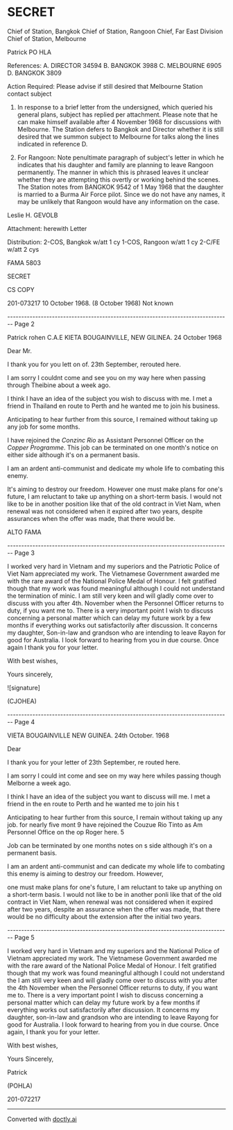 # SECRET

Chief of Station, Bangkok
Chief of Station, Rangoon
Chief, Far East Division
Chief of Station, Melbourne

Patrick PO HLA

References: A. DIRECTOR 34594
B. BANGKOK 3988
C. MELBOURNE 6905
D. BANGKOK 3809

Action Required: Please advise if still desired that Melbourne Station contact subject

1. In response to a brief letter from the undersigned, which queried his general plans, subject has replied per attachment. Please note that he can make himself available after 4 November 1968 for discussions with Melbourne. The Station defers to Bangkok and Director whether it is still desired that we summon subject to Melbourne for talks along the lines indicated in reference D.

2. For Rangoon: Note penultimate paragraph of subject's letter in which he indicates that his daughter and family are planning to leave Rangoon permanently. The manner in which this is phrased leaves it unclear whether they are attempting this overtly or working behind the scenes. The Station notes from BANGKOK 9542 of 1 May 1968 that the daughter is married to a Burma Air Force pilot. Since we do not have any names, it may be unlikely that Rangoon would have any information on the case.

Leslie H. GEVOLB

Attachment: herewith Letter

Distribution:
2-COS, Bangkok w/att 1 cy
1-COS, Rangoon w/att 1 cy
2-C/FE w/att 2 cys

FAMA 5803

SECRET

CS COPY

201-073217
10 October 1968.
(8 October 1968)
Not known


-------------------------------------------------------------------------------- Page 2

Patrick rohen
C.A.E
KIETA
BOUGAINVILLE,
NEW GILINEA.
24 October 1968

Dear Mr.

I thank you for you lett on of. 23th September, rerouted here.

I am sorry I couldnt come and see you on my way here when passing through Theibine about a week ago.

I think I have an idea of the subject you wish to discuss with me. I met a friend in Thailand en route to Perth and he wanted me to join his business.

Anticipating to hear further from this source, I remained without taking up any job for some months.

I have rejoined the *Conzinc Rio* as Assistant Personnel Officer on the *Copper Programme*. This job can be terminated on one month's notice on either side although it's on a permanent basis.

I am an ardent anti-communist and dedicate my whole life to combating this enemy.

It's aiming to destroy our freedom. However one must make plans for one's future, I am reluctant to take up anything on a short-term basis. I would not like to be in another position like that of the old contract in Viet Nam, when renewal was not considered when it expired after two years, despite assurances when the offer was made, that there would be.

ALTO FAMA


-------------------------------------------------------------------------------- Page 3

I worked very hard in Vietnam and my superiors and the Patriotic Police of Viet Nam appreciated my work. The Vietnamese Government awarded me with the rare award of the National Police Medal of Honour. I felt gratified though that my work was found meaningful although I could not understand the termination of minic. I am still very keen and will gladly come over to discuss with you after 4th. November when the Personnel Officer returns to duty, if you want me to. There is a very important point I wish to discuss concerning a personal matter which can delay my future work by a few months if everything works out satisfactorily after discussion. It concerns my daughter, Son-in-law and grandson who are intending to leave Rayon for good for Australia. I look forward to hearing from you in due course. Once again I thank you for your letter.

With best wishes,

Yours sincerely,

![signature]

(CJOHEA)


-------------------------------------------------------------------------------- Page 4

VIETA
BOUGAINVILLE
NEW GUINEA.
24th October. 1968

Dear

I thank you for your letter of 23th September, re routed here.

I am sorry I could int come and see on my way here whiles passing though Melborne a week ago.

I think I have an idea of the subject you want to discuss will me. I met a friend in the en route to Perth and he wanted me to join his t

Anticipating to hear further from this source, I remain without taking up any job. for nearly five mont 9 have rejoined the Couzue Rio Tinto as Am Personnel Office on the op Roger here. 5

Job can be terminated by one months notes on s side although it's on a permanent basis.

I am an ardent anti-communist and can dedicate my whole life to combating this enemy is aiming to destroy our freedom. However,

one must make plans for one's future, I am reluctant to take up anything on a short-term basis. I would not like to be in another ponli like that of the old contract in Viet Nam, when renewal was not considered when it expired after two years, despite an assurance when the offer was made, that there would be no difficulty about the extension after the initial two years.


-------------------------------------------------------------------------------- Page 5

I worked very hard in Vietnam and my superiors
and the National Police of Vietnam appreciated
my work. The Vietnamese Government awarded me
with the rare award of the National Police Medal
of Honour. I felt gratified though that my work
was found meaningful although I could not understand the
I am still very keen and will
gladly come over to discuss with you after
the 4th November when the Personnel Officer returns
to duty, if you want me to. There is a very
important point I wish to discuss concerning a
personal matter which can delay my future work
by a few months if everything works out
satisfactorily after discussion. It concerns my
daughter, son-in-law and grandson who are
intending to leave Rayong for good for Australia.
I look forward to hearing from you in
due course. Once again, I thank you for
your letter.

With best wishes,

Yours Sincerely,

Patrick

(POHLA)

201-072217


---
Converted with [doctly.ai](https://doctly.ai)